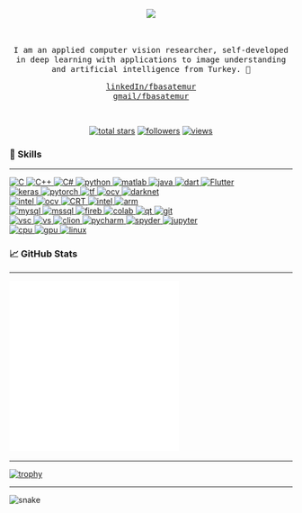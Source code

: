 <!---
<img align="center" alt="GIF" src="https://github.com/fbasatemur/fbasatemur/blob/master/private/fbasatemur_intro.gif" />
<br>
--->

<p align="center">
  <a href="https://github.com/DenverCoder1/readme-typing-svg"><img src="https://readme-typing-svg.herokuapp.com?lines=Computer+Vision+Researcher+%7C+Software+Developer;5%2B+years+of+coding+experience;Always+learning+new+things&font=Fira%20Code&center=true&width=600&height=50&color=0080FF&vCenter=true"></a>
</p> <br>

<p align="center"> <samp>I am an applied computer vision researcher, self-developed in deep learning with applications to image understanding and artificial intelligence from Turkey. 🚀 <br>
</p>

  
<p align="center"> 
  <samp><a href="https://www.linkedin.com/in/fbasatemur" >linkedIn/fbasatemur</a> <br>
        <a href="mailto:fatihbasatemur@gmail.com?subject=Hello, from Github" >gmail/fbasatemur</a> <br>
</p> <br>


<p align="center">
  <a href="https://github.com/fbasatemur?tab=repositories&sort=stargazers">
    <img alt="total stars" title="Total stars on GitHub" src="https://custom-icon-badges.herokuapp.com/github/stars/fbasatemur?color=55960c&style=for-the-badge&labelColor=488207&logo=star"/></a>
  <a href="https://github.com/fbasatemur?tab=followers">
    <img alt="followers" title="Follow me on Github" src="https://custom-icon-badges.herokuapp.com/github/followers/fbasatemur?color=236ad3&labelColor=1155ba&style=for-the-badge&logo=person-add&label=Follow&logoColor=white"/></a>
  <a href="https://github.com/fbasatemur/Simple-View-Counter">
    <img alt="views" title="GitHub profile views" src="https://komarev.com/ghpvc/?username=fbasatemur&color=dc143c&style=for-the-badge&label=VIEWERS"/>     </a>
</p>
  

### :rocket: Skills
---
<a href="#"><p>
  
  <div>
    <img src="https://img.shields.io/badge/C-00599C?style=for-the-badge&logo=c&logoColor=white" alt="C" style="vertical-align:top margin:6px 4px"> 
    <img src="https://img.shields.io/badge/C%2B%2B 11/14/17/20-00599C?style=for-the-badge&logo=c%2B%2B&logoColor=white" alt="C++" style="vertical-align:top margin:6px 4px">
    <img src="https://img.shields.io/badge/C%23-5C2D91?style=for-the-badge&logo=c-sharp&logoColor=white" alt="C#" style="vertical-align:top margin:6px 4px">
    <img src="https://img.shields.io/badge/Python-3776AB?style=for-the-badge&logo=python&logoColor=white" alt="python" style="vertical-align:top margin:6px 4px">
    <img src="https://img.shields.io/badge/Matlab-ED8B00?style=for-the-badge&logo=matlab&logoColor=white" alt="matlab" style="vertical-align:top margin:6px 4px">
    <img src="https://img.shields.io/badge/Java-ED8B00?style=for-the-badge&logo=java&logoColor=white" alt="java" style="vertical-align:top margin:6px 4px">
    <img src="https://img.shields.io/badge/Dart-0175C2?style=for-the-badge&logo=dart&logoColor=white" alt="dart" style="vertical-align:top margin:6px 4px">
    <img src="https://img.shields.io/badge/Flutter-0175C2?style=for-the-badge&logo=flutter&logoColor=white" alt="Flutter" style="vertical-align:top margin:6px 4px">
  </div>
  
  <div>
    <img src="https://img.shields.io/badge/Keras-F05032?style=for-the-badge&logo=keras&logoColor=white" alt="keras" style="vertical-align:top margin:6px 4px">
    <img src="https://img.shields.io/badge/Pytorch-F05032?style=for-the-badge&logo=pytorch&logoColor=white" alt="pytorch" style="vertical-align:top margin:6px 4px">
    <img src="https://img.shields.io/badge/Tensorflow-ED8B00?style=for-the-badge&logo=tensorflow&logoColor=white" alt="tf" style="vertical-align:top margin:6px 4px">
    <img src="https://img.shields.io/badge/OpenCV-ffffff?style=for-the-badge&logo=opencv&logoColor=red" alt="ocv" style="vertical-align:top margin:6px 4px">
    <img src="https://img.shields.io/badge/Darknet-YOLOV3/5/7-00FFFF?style=for-the-badge&logo=darknet&logoColor=white" alt="darknet" style="vertical-align:top margin:6px 4px">
   </div>
  
  <div>
    <img src="https://img.shields.io/badge/Eigen-FFFFFF?style=for-the-badge&logo=eigen&logoColor=white" alt="intel" style="vertical-align:top margin:6px 4px">
    <img src="https://img.shields.io/badge/OpenMP-006F78?style=for-the-badge&logo=openmp&logoColor=white" alt="ocv" style="vertical-align:top margin:6px 4px">
    <img src="https://img.shields.io/badge/CUDA-Runtime API-76B900?style=for-the-badge&logo=nvidia&logoColor=white" alt="CRT" style="vertical-align:top margin:6px 4px">
    <img src="https://img.shields.io/badge/Intel SSE/AVX-0078D6?style=for-the-badge&logo=intel&logoColor=white" alt="intel" style="vertical-align:top margin:6px 4px">
    <img src="https://img.shields.io/badge/ARM NEON-238FBE?style=for-the-badge&logo=arm&logoColor=white" alt="arm" style="vertical-align:top margin:6px 4px">
  </div>
     
 <div>
  <img src="https://img.shields.io/badge/MySQL-DD8A00?style=for-the-badge&logo=mysql&logoColor=white" alt="mysql" style="vertical-align:top margin:6px 4px">
  <img src="https://img.shields.io/badge/MsSQL-5C2D91?style=for-the-badge&logoColor=white" alt="mssql" style="vertical-align:top margin:6px 4px">
  <img src="https://img.shields.io/badge/firebase-ffca28?style=for-the-badge&logo=firebase&logoColor=white" alt="fireb" style="vertical-align:top margin:6px 4px">
  <img src="https://img.shields.io/badge/Colab-DD8A00?style=for-the-badge&logo=google+colab&logoColor=white" alt="colab" style="vertical-align:top margin:6px 4px">
  <img src="https://img.shields.io/badge/QT-3FC74F?style=for-the-badge&logo=qt&logoColor=white" alt="qt" style="vertical-align:top margin:6px 4px">
  <img src="https://img.shields.io/badge/Git-F05032?style=for-the-badge&logo=git&logoColor=white" alt="git" style="vertical-align:top margin:6px 4px">
 </div>
  
 <div>
  <img src="https://img.shields.io/badge/VS_Code-0078D4?style=for-the-badge&logo=visual%20studio%20code&logoColor=white" alt="vsc" style="vertical-align:top margin:6px 4px">
  <img src="https://img.shields.io/badge/VS_2019-5C2D91?style=for-the-badge&logo=visual%20studio&logoColor=white" alt="vs" style="vertical-align:top margin:6px 4px">
  <img src="https://img.shields.io/badge/Clion-3FC74F?style=for-the-badge&logo=clion&logoColor=white" alt="clion" style="vertical-align:top margin:6px 4px">
  <img src="https://img.shields.io/badge/Pycharm-6AD599?style=for-the-badge&logo=pycharm&logoColor=white" alt="pycharm" style="vertical-align:top margin:6px 4px">
  <img src="https://img.shields.io/badge/Spyder-76B900?style=for-the-badge&logo=anaconda&logoColor=white" alt="spyder" style="vertical-align:top margin:6px 4px">
  <img src="https://img.shields.io/badge/Jupyter-76B900?style=for-the-badge&logo=jupyter&logoColor=white" alt="jupyter" style="vertical-align:top margin:6px 4px">
 </div>
  
 <div>
  <img src="https://img.shields.io/badge/Ryzen_4600H-ffffff?style=for-the-badge&logo=AMD&logoColor=black" alt="cpu" style="vertical-align:top margin:6px 4px">
  <img src="https://img.shields.io/badge/NVIDIA-GTX1650TI-76B900?style=for-the-badge&logo=nvidia&logoColor=white" alt="gpu" style="vertical-align:top margin:6px 4px">
  <img src="https://img.shields.io/badge/Pop_OS! & Ubuntu 22_04-FCC624?style=for-the-badge&logo=linux&logoColor=black" alt="linux" style="vertical-align:top margin:6px 4px">
 </div>
  
</p>
</a>  


### &#x1f4c8; GitHub Stats
  
<!-- [![Commits](https://github-profile-summary-cards.vercel.app/api/cards/profile-details?username=fbasatemur&theme=github_dark)](https://github.com/fbasatemur)
[![GitHub Streak](https://github-readme-streak-stats.herokuapp.com?user=fbasatemur&theme=dark&date_format=j%20M%5B%20Y%5D&background=0D1117)](https://git.io/streak-stats)<br>
[![Top Langs](https://github-profile-summary-cards.vercel.app/api/cards/repos-per-language?username=fbasatemur&theme=github_dark)](https://github.com/fbasatemur) 
[![Stats](https://github-profile-summary-cards.vercel.app/api/cards/stats?username=fbasatemur&theme=github_dark)](https://github.com/fbasatemur) -->
  
---

<img src="https://github.com/fbasatemur/fbasatemur/blob/master/github-metrics.svg" alt="Metrics" width="60%">


<!--START_SECTION:waka-->


<!--END_SECTION:waka-->

---
  
[![trophy](https://github-profile-trophy.vercel.app/?username=fbasatemur&theme=darkhub&column=7)](https://github.com/fbasatemur/github-profile-trophy)

---

<img src="https://github.com/fbasatemur/fbasatemur/raw/output/github-contribution-grid-snake.svg" alt="snake">
  
<!--Profile Counter 
![Visitor Count](https://profile-counter.glitch.me/fbasatemur/count.svg)-->
 



